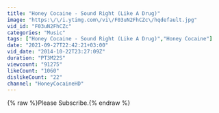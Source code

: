 ```yaml
---
title: "Honey Cocaine - Sound Right (Like A Drug)"
image: "https:\/\/i.ytimg.com\/vi\/F03uN2FhCZc\/hqdefault.jpg"
vid_id: "F03uN2FhCZc"
categories: "Music"
tags: ["Honey Cocaine - Sound Right (Like A Drug)","Honey Cocaine"]
date: "2021-09-27T22:42:21+03:00"
vid_date: "2014-10-22T23:27:09Z"
duration: "PT3M22S"
viewcount: "91275"
likeCount: "1060"
dislikeCount: "22"
channel: "HoneyCocaineHD"
---
```

{% raw %}Please Subscribe.{% endraw %}
